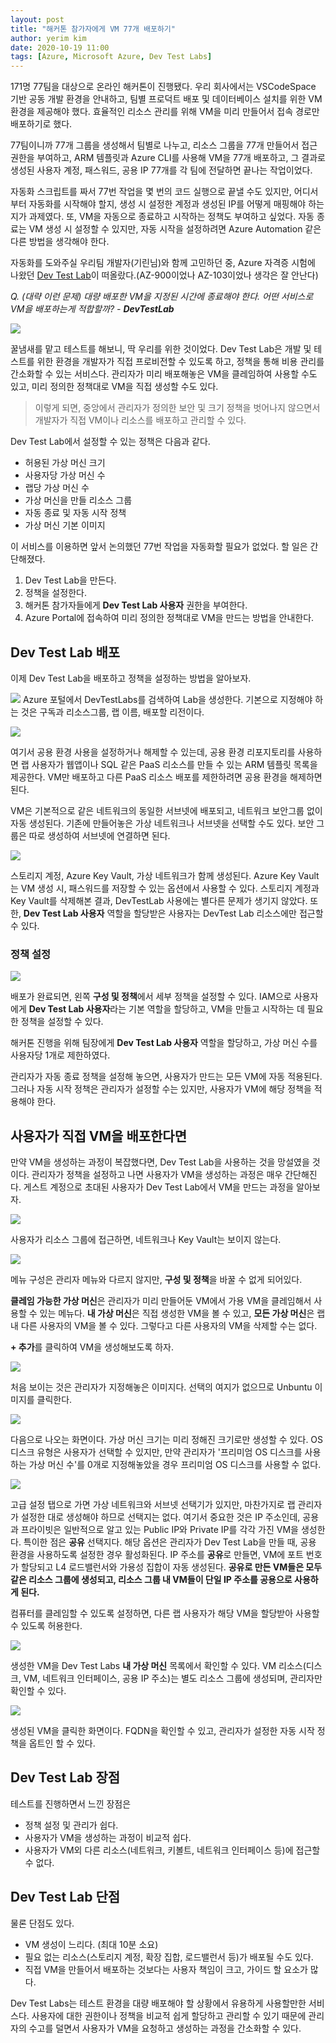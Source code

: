 ```yaml
---
layout: post
title: "해커톤 참가자에게 VM 77개 배포하기"
author: yerim kim
date: 2020-10-19 11:00
tags: [Azure, Microsoft Azure, Dev Test Labs]
---
```



171명 77팀을 대상으로 온라인 해커톤이 진행됐다. 우리 회사에서는 VSCodeSpace 기반 공동 개발 환경을 안내하고, 팀별 프로덕트 배포 및 데이터베이스 설치를 위한 VM 환경을 제공해야 했다. 효율적인 리소스 관리를 위해 VM을 미리 만들어서 접속 경로만 배포하기로 했다.

77팀이니까 77개 그룹을 생성해서 팀별로 나누고, 리소스 그룹을 77개 만들어서 접근 권한을 부여하고, ARM 템플릿과 Azure CLI를 사용해 VM을 77개 배포하고, 그 결과로 생성된 사용자 계정, 패스워드, 공용 IP 77개를 각 팀에 전달하면 끝나는 작업이었다. 

자동화 스크립트를 짜서 77번 작업을 몇 번의 코드 실행으로 끝낼 수도 있지만, 어디서부터 자동화를 시작해야 할지, 생성 시 설정한 계정과 생성된 IP를 어떻게 매핑해야 하는지가 과제였다. 또, VM을 자동으로 종료하고 시작하는 정책도 부여하고 싶었다. 자동 종료는 VM 생성 시 설정할 수 있지만, 자동 시작을 설정하려면 Azure Automation 같은 다른 방법을 생각해야 한다.

자동화를 도와주실 우리팀 개발자(기린님)와 함께 고민하던 중, Azure 자격증 시험에 나왔던 [Dev Test Lab](https://azure.microsoft.com/ko-kr/services/devtest-lab/)이 떠올랐다.(AZ-900이었나 AZ-103이었나 생각은 잘 안난다) 

*Q. (대략 이런 문제) 대량 배포한 VM을 지정된 시간에 종료해야 한다. 어떤 서비스로 VM을 배포하는게 적합할까? - **DevTestLab***


![](/files/blog/2020-10-15/chat.png)


꿀냄새를 맡고 테스트를 해보니, 딱 우리를 위한 것이었다. Dev Test Lab은 개발 및 테스트를 위한 환경을 개발자가 직접 프로비전할 수 있도록 하고, 정책을 통해 비용 관리를 간소화할 수 있는 서비스다. 관리자가 미리 배포해놓은 VM을 클레임하여 사용할 수도 있고, 미리 정의한 정책대로 VM을 직접 생성할 수도 있다. 

> 이렇게 되면, 중앙에서 관리자가 정의한 보안 및 크기 정책을 벗어나지 않으면서 개발자가 직접 VM이나 리소스를 배포하고 관리할 수 있다. 

Dev Test Lab에서 설정할 수 있는 정책은 다음과 같다. 
- 허용된 가상 머신 크기
- 사용자당 가상 머신 수
- 랩당 가상 머신 수
- 가상 머신을 만들 리소스 그룹
- 자동 종료 및 자동 시작 정책
- 가상 머신 기본 이미지

이 서비스를 이용하면 앞서 논의했던 77번 작업을 자동화할 필요가 없었다. 할 일은 간단해졌다. 

1) Dev Test Lab을 만든다.
2) 정책을 설정한다. 
3) 해커톤 참가자들에게 **Dev Test Lab 사용자** 권한을 부여한다. 
4) Azure Portal에 접속하여 미리 정의한 정책대로 VM을 만드는 방법을 안내한다. 

## Dev Test Lab 배포

이제 Dev Test Lab을 배포하고 정책을 설정하는 방법을 알아보자.

![](/files/blog/2020-10-15/devtestlab1.PNG)
Azure 포털에서 DevTestLabs를 검색하여 Lab을 생성한다. 
기본으로 지정해야 하는 것은 구독과 리소스그룹, 랩 이름, 배포할 리전이다. 

![](/files/blog/2020-10-15/resource.PNG)

여기서 공용 환경 사용을 설정하거나 해제할 수 있는데, 공용 환경 리포지토리를 사용하면 랩 사용자가 웹앱이나 SQL 같은 PaaS 리소스를 만들 수 있는 ARM 템플릿 목록을 제공한다. VM만 배포하고 다른 PaaS 리소스 배포를 제한하려면 공용 환경을 해제하면 된다. 

VM은 기본적으로 같은 네트워크의 동일한 서브넷에 배포되고, 네트워크 보안그룹 없이 자동 생성된다. 기존에 만들어놓은 가상 네트워크나 서브넷을 선택할 수도 있다. 보안 그룹은 따로 생성하여 서브넷에 연결하면 된다. 


![](/files/blog/2020-10-15/resource2.PNG)

스토리지 계정, Azure Key Vault, 가상 네트워크가 함께 생성된다. Azure Key Vault는 VM 생성 시, 패스워드를 저장할 수 있는 옵션에서 사용할 수 있다. 스토리지 계정과 Key Vault를 삭제해본 결과, DevTestLab 사용에는 별다른 문제가 생기지 않았다. 또한, **Dev Test Lab 사용자** 역할을 할당받은 사용자는 DevTest Lab 리소스에만 접근할 수 있다. 

### 정책 설정

![](/files/blog/2020-10-15/setting.PNG)

배포가 완료되면, 왼쪽 **구성 및 정책**에서 세부 정책을 설정할 수 있다. IAM으로 사용자에게 **Dev Test Lab 사용자**라는 기본 역할을 할당하고, VM을 만들고 시작하는 데 필요한 정책을 설정할 수 있다. 

해커톤 진행을 위해 팀장에게 **Dev Test Lab 사용자** 역할을 할당하고, 가상 머신 수를 사용자당 1개로 제한하였다. 

관리자가 자동 종료 정책을 설정해 놓으면, 사용자가 만드는 모든 VM에 자동 적용된다. 그러나 자동 시작 정책은 관리자가 설정할 수는 있지만, 사용자가 VM에 해당 정책을 적용해야 한다.

## 사용자가 직접 VM을 배포한다면

만약 VM을 생성하는 과정이 복잡했다면, Dev Test Lab을 사용하는 것을 망설였을 것이다. 관리자가 정책을 설정하고 나면 사용자가 VM을 생성하는 과정은 매우 간단해진다. 게스트 계정으로 초대된 사용자가 Dev Test Lab에서 VM을 만드는 과정을 알아보자. 


![](/files/blog/2020-10-15/resource3.PNG)

사용자가 리소스 그룹에 접근하면, 네트워크나 Key Vault는 보이지 않는다.

![](/files/blog/2020-10-15/resource4.PNG)

메뉴 구성은 관리자 메뉴와 다르지 않지만, **구성 및 정책**을 바꿀 수 없게 되어있다. 

**클레임 가능한 가상 머신**은 관리자가 미리 만들어둔 VM에서 가용 VM을 클레임해서 사용할 수 있는 메뉴다. **내 가상 머신**은 직접 생성한 VM을 볼 수 있고, **모든 가상 머신**은 랩 내 다른 사용자의 VM을 볼 수 있다. 그렇다고 다른 사용자의 VM을 삭제할 수는 없다. 

**+ 추가**를 클릭하여 VM을 생성해보도록 하자. 

![](/files/blog/2020-10-15/vm1.PNG)

처음 보이는 것은 관리자가 지정해놓은 이미지다. 선택의 여지가 없으므로 Unbuntu 이미지를 클릭한다. 

![](/files/blog/2020-10-15/vm2.PNG)

다음으로 나오는 화면이다. 가상 머신 크기는 미리 정해진 크기로만 생성할 수 있다. OS 디스크 유형은 사용자가 선택할 수 있지만, 만약 관리자가 '프리미엄 OS 디스크를 사용하는 가상 머신 수'를 0개로 지정해놓았을 경우 프리미엄 OS 디스크를 사용할 수 없다.  

![](/files/blog/2020-10-15/vm3.PNG)

고급 설정 탭으로 가면 가상 네트워크와 서브넷 선택기가 있지만, 마찬가지로 랩 관리자가 설정한 대로 생성해야 하므로 선택지는 없다. 여기서 중요한 것은 IP 주소인데, 공용과 프라이빗은 일반적으로 알고 있는 Public IP와 Private IP를 각각 가진 VM을 생성한다. 특이한 점은 **공유** 선택지다. 해당 옵션은 관리자가 Dev Test Lab을 만들 때, 공용 환경을 사용하도록 설정한 경우 활성화된다. IP 주소를 **공유**로 만들면, VM에 포트 번호가 할당되고 L4 로드밸런서와 가용성 집합이 자동 생성된다. **공유로 만든 VM들은 모두 같은 리소스 그룹에 생성되고, 리소스 그룹 내 VM들이 단일 IP 주소를 공용으로 사용하게 된다.**

컴퓨터를 클레임할 수 있도록 설정하면, 다른 랩 사용자가 해당 VM을 할당받아 사용할 수 있도록 허용한다. 


![](/files/blog/2020-10-15/vm4.PNG)

생성한 VM을 Dev Test Labs **내 가상 머신** 목록에서 확인할 수 있다. VM 리소스(디스크, VM, 네트워크 인터페이스, 공용 IP 주소)는 별도 리소스 그룹에 생성되며, 관리자만 확인할 수 있다. 

![](/files/blog/2020-10-15/vm5.PNG)

생성된 VM을 클릭한 화면이다. FQDN을 확인할 수 있고, 관리자가 설정한 자동 시작 정책을 옵트인 할 수 있다. 


## Dev Test Lab 장점

테스트를 진행하면서 느낀 장점은 
- 정책 설정 및 관리가 쉽다. 
- 사용자가 VM을 생성하는 과정이 비교적 쉽다.
- 사용자가 VM외 다른 리소스(네트워크, 키볼트, 네트워크 인터페이스 등)에 접근할 수 없다. 

## Dev Test Lab 단점

물론 단점도 있다. 
- VM 생성이 느리다. (최대 10분 소요)
- 필요 없는 리소스(스토리지 계정, 확장 집합, 로드밸런서 등)가 배포될 수도 있다.
- 직접 VM을 만들어서 배포하는 것보다는 사용자 책임이 크고, 가이드 할 요소가 많다. 


Dev Test Labs는 테스트 환경을 대량 배포해야 할 상황에서 유용하게 사용할만한 서비스다. 사용자에 대한 권한이나 정책을 비교적 쉽게 할당하고 관리할 수 있기 때문에 관리자의 수고를 덜면서 사용자가 VM을 요청하고 생성하는 과정을 간소화할 수 있다. 